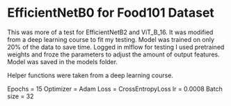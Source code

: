 # EfficientNetB0 for Food101 Dataset


This was more of a test for EfficientNetB2 and ViT_B_16. It was modified from a deep learning course to fit my testing. Model was trained on only 20% of the data to save time. Logged in mlflow for testing I used pretrained weights and froze the parameters to adjust the amount of output features. Model was saved in the models folder.


Helper functions were taken from a deep learning course.


Epochs = 15
Optimizer = Adam
Loss = CrossEntropyLoss
lr = 0.0008
Batch size = 32
